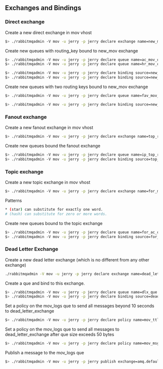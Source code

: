 ## Exchanges and Bindings


### Direct exchange
Create a new direct exchange in mov vhost
```sh
$> ./rabbitmqadmin -V mov -u jerry -p jerry declare exchange name=new_mov_exchange type=direct
```

Create new queues with routing_key bound to new_mov exchange
```sh
$> ./rabbitmqadmin -V mov -u jerry -p jerry declare queue name=ac_mov_que
$> ./rabbitmqadmin -V mov -u jerry -p jerry declare queue name=hr_mov_que
```

```sh
$> ./rabbitmqadmin -V mov -u jerry -p jerry declare binding source=new_mov_exchange destination=ac_mov_que routing_key=act
$> ./rabbitmqadmin -V mov -u jerry -p jerry declare binding source=new_mov_exchange destination=hr_mov_que routing_key=hor
```

Create new queues with two routing keys bound to new_mov exchange
```sh
$> ./rabbitmqadmin -V mov -u jerry -p jerry declare queue name=fav_mov_que
```

```sh
$> ./rabbitmqadmin -V mov -u jerry -p jerry declare binding source=new_mov_exchange destination=fav_mov_que routing_key=act routing_key=hor
```

### Fanout exchange

Create a new fanout exchange in mov vhost
```sh
$> ./rabbitmqadmin -V mov -u jerry -p jerry declare exchange name=top_rev_exchange type=fanout
```

Create new queues bound the fanout exchange
```sh
$> ./rabbitmqadmin -V mov -u jerry -p jerry declare queue name=ip_top_rev
$> ./rabbitmqadmin -V mov -u jerry -p jerry declare binding source=top_rev_exchange destination=ip_top_rev
```

### Topic exchange
Create a new topic exchange in mov vhost
```sh
$> ./rabbitmqadmin -V mov -u jerry -p jerry declare exchange name=for_mov_exchange type=topic
```

Patterns
```sh
* (star) can substitute for exactly one word.
# (hash) can substitute for zero or more words.
```

Create new queues bound to the topic exchange
```sh
$> ./rabbitmqadmin -V mov -u jerry -p jerry declare queue name=for_ac_que
$> ./rabbitmqadmin -V mov -u jerry -p jerry declare binding source=for_mov_exchange destination=for_ac_que routing_key="*.*.ac"
```

### Dead Letter Exchange
Create a new dead letter exchange (which is no different from any other exchange)
```sh
./rabbitmqadmin -V mov -u jerry -p jerry declare exchange name=dead_letter_exchange type=fanout
```

Create a que and bind to this exchange.
```sh
$> ./rabbitmqadmin -V mov -u jerry -p jerry declare queue name=dlx_que
$> ./rabbitmqadmin -V mov -u jerry -p jerry declare binding source=dead_letter_exchange destination=dlx_que
```

Set a policy on the mov_logs que to send all messages beyond 10 seconds to dead_letter_exchange
```sh
$> ./rabbitmqadmin -V mov -u jerry -p jerry declare policy name=mov_ttl pattern=^mov_logs$ definition="{\"dead-letter-exchange\":\"dead_letter_exchange\",\"message-ttl\":10000}" apply-to=queues
```

Set a policy on the mov_logs que to send all messages to dead_letter_exchange after que size exceeds 50 bytes
```sh
$> ./rabbitmqadmin -V mov -u jerry -p jerry declare policy name=mov_msgsize pattern=^mov_logs$ definition="{\"dead-letter-exchange\":\"dead_letter_exchange\",\"max-length-bytes\":50}" apply-to=queues
```

Publish a message to the mov_logs que
```sh
$> ./rabbitmqadmin -V mov -u jerry -p jerry publish exchange=amq.default routing_key=mov_logs payload="hello, world"
```
